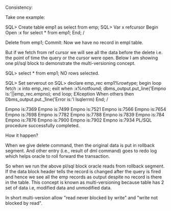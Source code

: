 Consistency:

Take one example:

SQL> Create table emp1 as select from emp;
SQL> Var x refcursor
Begin
Open :x for select * from emp1;
End;
/

Delete from emp1; Commit:
Now we have no record in empl table.

But if we fetch from ref cursor we will see all the data before the delete i.e. the point of time the query or the cursor were open. 
Below I am showing one pl/sql block to demonstrate the multi-versioning concept. 


SQL> select * from emp1;
NO rows selected.

SQL> Set serverout on
SQL> 
declare
emp_rec emp1%rowtype;
begin
loop
fetch :x into emp_rec;
exit when :x%notfound;
dbms_output.put_line('Empno is:'||emp_rec.empno);
end loop;
EXception
When others then
Dbms_output.put._1ine('Error is:'I Isqlerrm)
End;
/

Empno is:7369
Empno is:7499
Empno is:7521
Empno is:7566
Empno is:7654
Empno is:7698
Empno is:7782
Empno is:7788
Empno is:7839
Empno is:784
Empno is:7876
Empno is:7900
Empno is:7902
Empno is:7934
PL/SQL procedure successfully completed.

How it happen?

When we give delete command, then the original data is put in rollback segment. And other entry 
(i.e., result of dml command) goes to redo log which helps oracle to roll forward the transaction.

So when we run the above pl/sql block oracle reads from rollback segment. If the data block 
header tells the record is changed after the query is fired and hence we see all the emp records as 
output despite no record is there in the table. This concept is known as multi-versioning because
table has 2 set of data i.e, modified data and unmodified data.

In short multi-version allow "read never blocked by write" and "write not blocked by read".
